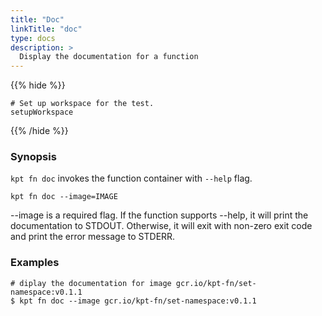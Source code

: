 ```yaml
---
title: "Doc"
linkTitle: "doc"
type: docs
description: >
  Display the documentation for a function
---
```


<!--mdtogo:Short
    Display the documentation for a function
-->

{{% hide %}}

<!-- @makeWorkplace @verifyExamples-->
```
# Set up workspace for the test.
setupWorkspace
```

{{% /hide %}}

### Synopsis

<!--mdtogo:Long-->

`kpt fn doc` invokes the function container with `--help` flag.

```
kpt fn doc --image=IMAGE
```

--image is a required flag. If the function supports --help, it will print the
documentation to STDOUT. Otherwise, it will exit with non-zero exit code and
print the error message to STDERR.

<!--mdtogo-->

### Examples

<!--mdtogo:Examples-->

<!--@verifyExamples-->
```shell
# diplay the documentation for image gcr.io/kpt-fn/set-namespace:v0.1.1
$ kpt fn doc --image gcr.io/kpt-fn/set-namespace:v0.1.1
```

<!--mdtogo-->
